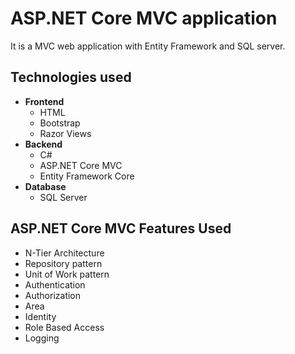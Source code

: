 
# ASP.NET Core MVC application
It is a MVC web application with Entity Framework and SQL server.

## Technologies used

 - **Frontend** 
   - HTML 
   - Bootstrap 
   - Razor Views
 - **Backend** 
   - C#
   - ASP.NET Core MVC
   - Entity Framework Core
 - **Database**
   - SQL Server

## ASP.NET Core MVC Features Used

- N-Tier Architecture
- Repository pattern
- Unit of Work pattern
- Authentication
- Authorization
- Area 
- Identity
- Role Based Access
- Logging
